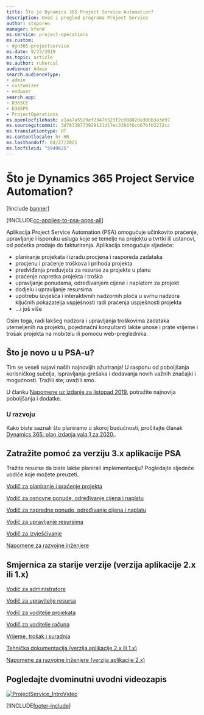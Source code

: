 ```yaml
---
title: Što je Dynamics 365 Project Service Automation?
description: Uvod i pregled programa Project Service
author: stsporen
manager: kfend
ms.service: project-operations
ms.custom:
- dyn365-projectservice
ms.date: 9/23/2019
ms.topic: article
ms.author: ruhercul
audience: Admin
search.audienceType:
- admin
- customizer
- enduser
search.app:
- D365CE
- D365PS
- ProjectOperations
ms.openlocfilehash: a1aa7a5529ef23476523f2c00882da30bb3a3e97
ms.sourcegitcommit: 3d78338773929121d17ec3386f6cb67bfb2272cc
ms.translationtype: HT
ms.contentlocale: hr-HR
ms.lasthandoff: 04/27/2021
ms.locfileid: "5949625"
---
```

# <a name="what-is-dynamics-365-project-service-automation"></a>Što je Dynamics 365 Project Service Automation?

[!include [banner](../includes/psa-now-project-operations.md)]

[!INCLUDE[cc-applies-to-psa-apps-all](../includes/cc-applies-to-psa-apps-all.md)]

Aplikacija Project Service Automation (PSA) omogućuje učinkovito praćenje, upravljanje i isporuku usluga koje se temelje na projektu u tvrtki ili ustanovi, od početka prodaje do fakturiranja. Aplikacija omogućuje sljedeće:

- planiranje projekata i izradu procjena i rasporeda zadataka
- procjenu i praćenje troškova i prihoda projekta
- predviđanja preduvjeta za resurse za projekte u planu
- praćenje napretka projekta i troška
- upravljanje ponudama, određivanjem cijene i naplatom za projekt
- dodjelu i upravljanje resursima
- upotrebu izvješća i interaktivnih nadzornih ploča u svrhu nadzora ključnih pokazatelja uspješnosti radi praćenja uspješnosti projekta
- ...i još više

Osim toga, radi lakšeg nadzora i upravljanja troškovima zadataka utemeljenih na projektu, pojedinačni konzultanti lakše unose i prate vrijeme i trošak projekta na mobitelu ili pomoću web-preglednika.

## <a name="whats-new-in-psa"></a>Što je novo u u PSA-u?
Tim se veseli najavi naših najnovijih ažuriranja! U rasponu od poboljšanja korisničkog sučelja, ispravljanja grešaka i dodavanja novih važnih značajki i mogućnosti. Tražili ste; uvažili smo.

U članku [Napomene uz izdanje za listopad 2019.](/dynamics365-release-plan/2019wave2/index) potražite najnovija poboljšanja i dodatke.

### <a name="in-development"></a>U razvoju
Kako biste saznali što planiramo u skoroj budućnosti, pročitajte članak [Dynamics 365: plan izdanja vala 1 za 2020.](/dynamics365-release-plan/2020wave1/index).

## <a name="get-help-with-psa-version-3x"></a>Zatražite pomoć za verziju 3.x aplikacije PSA
Tražite resurse da biste lakše planirali implementaciju? Pogledajte sljedeće vodiče koje možete preuzeti.

 [Vodič za planiranje i praćenje projekta](../psa/implementation-guides/project-planning-tracking.md)

 [Vodič za osnovne ponude, određivanje cijena i naplatu](../psa/implementation-guides/begin-quoting-pricing-billing.md)

 [Vodič za napredne ponude, određivanje cijena i naplatu](../psa/implementation-guides/adv-quoting-pricing-billing.md)

 [Vodič za upravljanje resursima](../psa/implementation-guides/resource-management-guide.md)

 [Vodič za izvješćivanje](../psa/implementation-guides/reporting-guide.md)

 [Napomene za razvojne inženjere](../psa/developer-guides/overview-dev-notes-v3.x.md)

## <a name="guidance-for-earlier-versions-app-version-2x-or-1x"></a>Smjernica za starije verzije (verzija aplikacije 2.x ili 1.x)
 [Vodič za administratore](../psa/admin-guide.md)

 [Vodič za upravitelje resursa](../psa/resource-manager-guide.md)

 [Vodič za voditelje projekata](../psa/project-manager-guide.md)

 [Vodič za voditelje računa](../psa/account-manager-guide.md)

 [Vrijeme, trošak i suradnja](../psa/time-expense-collaboration-guide.md)

 [Tehnička dokumentacija (verzija aplikacije 2.x ili 1.x)](../psa/white-papers.md)

 [Napomene za razvojne inženjere (verzija aplikacije 2.x)](../psa/developer-guides/add-custom-qoi-forms-v2.x.md)

 ## <a name="watch-a-2-minute-overview-video"></a>Pogledajte dvominutni uvodni videozapis
 <a name="heroArea"></a> [![ProjectService_IntroVideo](../psa/media/project-service-intro-video.png "ProjectService_IntroVideo")](https://go.microsoft.com/fwlink/p/?LinkId=799457)




[!INCLUDE[footer-include](../includes/footer-banner.md)]